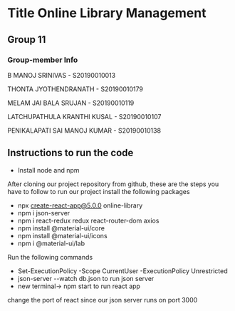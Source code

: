 # Title Online Library Management
## Group 11
### Group-member Info

B MANOJ SRINIVAS - S20190010013

THONTA JYOTHENDRANATH - S20190010179

MELAM JAI BALA SRUJAN - S20190010119

LATCHUPATHULA KRANTHI KUSAL - S20190010107

PENIKALAPATI SAI MANOJ KUMAR - S20190010138

## Instructions to run the code

* Install node and npm

After cloning our project repository from github, these are the steps you have to follow to run our project
install the following packages

* npx create-react-app@5.0.0 online-library
* npm i json-server
* npm i react-redux redux react-router-dom axios
* npm install @material-ui/core
* npm install @material-ui/icons
* npm i @material-ui/lab

Run the following commands

* Set-ExecutionPolicy -Scope CurrentUser -ExecutionPolicy Unrestricted
* json-server --watch db.json to run json server
* new terminal-> npm start to run react app 

change the port of react since our json server runs on port 3000
